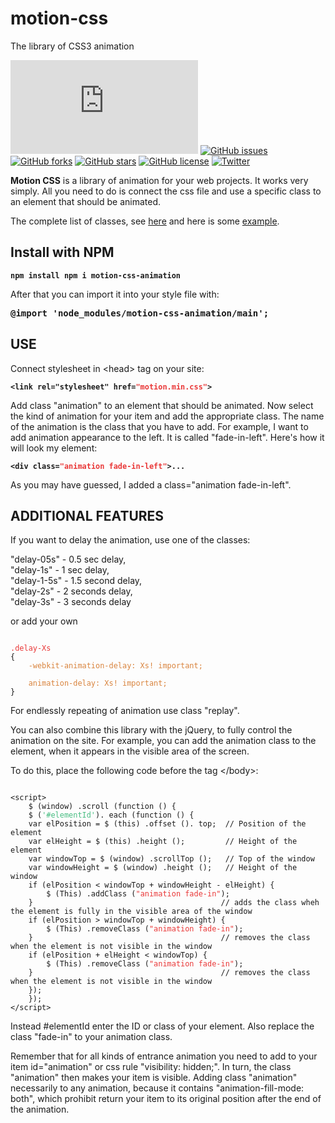 # motion-css
The library of CSS3 animation

![GitHub file size in bytes](https://img.shields.io/github/size/pavlyukpetr/motion-css/motion.min.css?color=success&label=css%20file%20size)
[![GitHub issues](https://img.shields.io/github/issues/pavlyukpetr/motion-css)](https://github.com/pavlyukpetr/motion-css/issues)
[![GitHub forks](https://img.shields.io/github/forks/pavlyukpetr/motion-css)](https://github.com/pavlyukpetr/motion-css/network)
[![GitHub stars](https://img.shields.io/github/stars/pavlyukpetr/motion-css)](https://github.com/pavlyukpetr/motion-css/stargazers)
[![GitHub license](https://img.shields.io/github/license/pavlyukpetr/motion-css)](https://github.com/pavlyukpetr/motion-css/blob/master/LICENSE)
[![Twitter](https://img.shields.io/twitter/url/https/github.com/pavlyukpetr/motion-css?style=social)](https://twitter.com/intent/tweet?text=Wow:&url=https%3A%2F%2Fgithub.com%2Fpavlyukpetr%2Fmotion-css)

<b>Motion CSS</b> is a library of animation for your web projects. It works very simply.
All you need to do is connect the css file and use a specific class to an element that should be animated.</p>
<p>The complete list of classes, see <a href="http://pavlyukpetr.github.io/motion-css/">here</a> and here is some <a href="http://pavlyukpetr.github.io/motion-css/example.html">example</a>.
	
## Install with NPM

<pre><code><strong>npm install npm i motion-css-animation</strong></code></pre>
<p>After that you can import it into your style file with:</p>
<div class="highlight highlight-source-css"><pre><strong><span class="pl-k">@import</span> <span class="pl-s"><span class="pl-pds">'</span>node_modules/motion-css-animation/main<span class="pl-pds">'</span></span>;</strong></pre></div>

## USE

<p>Connect stylesheet in &lt;head&gt; tag on your site:</p>

<pre><code><strong>&lt;link rel="stylesheet" href=<span style="color:#E93838">"motion.min.css"</span>&gt;</strong></code></pre>

<p>Add class "animation" to an element that should be animated. Now select the kind of animation for your item and add the appropriate class. 
The name of the animation is the class that you have to add.
For example, I want to add animation appearance to the left. It is called "fade-in-left". Here's how it will look my element:
</p>
<div class="highlight highlight-html"><pre><code><strong>&lt;div <span style="color:#FFFFF;">class</span>=<span style="color:#E93838">"animation fade-in-left"</span>&gt;...</strong></code></pre></div>

<p>As you may have guessed, I added a class="animation fade-in-left".</p>

## ADDITIONAL FEATURES

<p>If you want to delay the animation, use one of the classes:</p>

<p>"delay-05s" - 0.5 sec delay,<br> 
"delay-1s" - 1 sec delay,<br> 
"delay-1-5s" - 1.5 second delay,<br> 
"delay-2s" - 2 seconds delay,<br> 
"delay-3s" - 3 seconds delay</p>

<p>or add your own</p>

<pre><code>
<span style="color:#E93838">.delay-Xs</span>
{
    <span style="color:#D9843E">-webkit-animation-delay: Xs! important;<br>
    animation-delay: Xs! important;</span>
}</code></pre>

<p>For endlessly repeating of animation use class "replay".</p>

<p>You can also combine this library with the jQuery, to fully control the animation on the site. For example, you can add the animation class to the element, 
when it appears in the visible area of the screen.</p>

<p>To do this, place the following code before the tag &lt;/body&gt;:</p>

<pre><code>
&lt;script&gt;
	$ (window) .scroll (function () {
	$ (<span style="color:#48BD82">'#elementId'</span>). each (function () {
	var elPosition = $ (this) .offset (). top; 	// Position of the element
	var elHeight = $ (this) .height (); 		// Height of the element
	var windowTop = $ (window) .scrollTop (); 	// Top of the window
	var windowHeight = $ (window) .height (); 	// Height of the window
	if (elPosition < windowTop + windowHeight - elHeight) {
		$ (This) .addClass (<span style="color:#E93838">"animation fade-in"</span>);
	} 						                   // adds the class wheh the element is fully in the visible area of the window
	if (elPosition > windowTop + windowHeight) {
		$ (This) .removeClass (<span style="color:#E93838">"animation fade-in"</span>);
	} 						                   // removes the class when the element is not visible in the window
	if (elPosition + elHeight < windowTop) {
		$ (This) .removeClass (<span style="color:#E93838">"animation fade-in"</span>);
	} 						                   // removes the class when the element is not visible in the window
	});
	});
&lt;/script&gt;</code></pre>

<p>Instead #elementId enter the ID or class of your element. Also replace the class "fade-in" to your animation class.</p>

<p>Remember that for all kinds of entrance animation you need to add to your item id="animation" or css rule "visibility: hidden;". 
In turn, the class "animation" then makes your item is visible. 
Adding class "animation" necessarily to any animation, because it contains "animation-fill-mode: both", 
which prohibit return your item to its original position after the end of the animation.</p>

